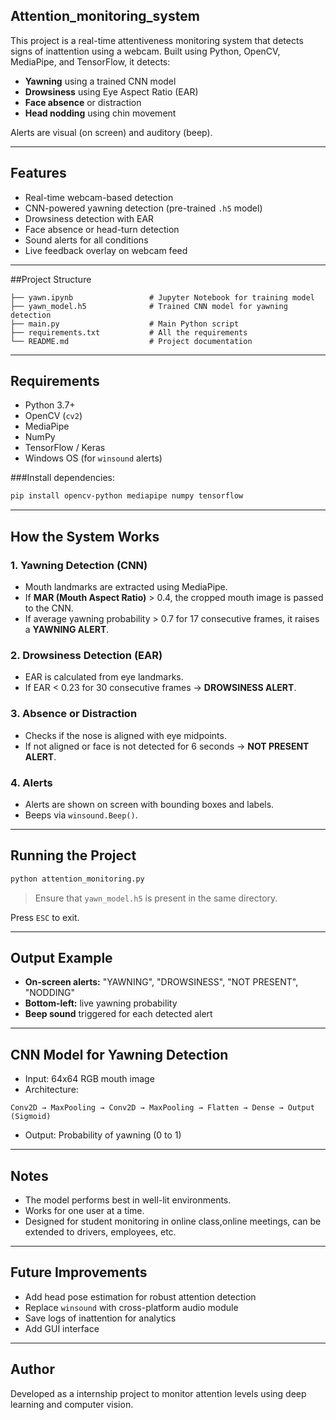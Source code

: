 ## Attention_monitoring_system
This project is a real-time attentiveness monitoring system that detects signs of inattention using a webcam. Built using Python, OpenCV, MediaPipe, and TensorFlow, it detects:

- **Yawning** using a trained CNN model
- **Drowsiness** using Eye Aspect Ratio (EAR)
- **Face absence** or distraction
- **Head nodding** using chin movement

Alerts are visual (on screen) and auditory (beep).

---

## Features
- Real-time webcam-based detection
- CNN-powered yawning detection (pre-trained `.h5` model)
- Drowsiness detection with EAR
- Face absence or head-turn detection
- Sound alerts for all conditions
- Live feedback overlay on webcam feed

---

##Project Structure
```
├── yawn.ipynb                 # Jupyter Notebook for training model
├── yawn_model.h5              # Trained CNN model for yawning detection
├── main.py                    # Main Python script
├── requirements.txt           # All the requirements
└── README.md                  # Project documentation
```

---

## Requirements
- Python 3.7+
- OpenCV (`cv2`)
- MediaPipe
- NumPy
- TensorFlow / Keras
- Windows OS (for `winsound` alerts)

###Install dependencies:
```bash
pip install opencv-python mediapipe numpy tensorflow
```

---

## How the System Works

### 1. Yawning Detection (CNN)
- Mouth landmarks are extracted using MediaPipe.
- If **MAR (Mouth Aspect Ratio)** > 0.4, the cropped mouth image is passed to the CNN.
- If average yawning probability > 0.7 for 17 consecutive frames, it raises a **YAWNING ALERT**.

### 2. Drowsiness Detection (EAR)
- EAR is calculated from eye landmarks.
- If EAR < 0.23 for 30 consecutive frames → **DROWSINESS ALERT**.

### 3. Absence or Distraction
- Checks if the nose is aligned with eye midpoints.
- If not aligned or face is not detected for 6 seconds → **NOT PRESENT ALERT**.


### 4. Alerts
- Alerts are shown on screen with bounding boxes and labels.
- Beeps via `winsound.Beep()`.

---

## Running the Project
```bash
python attention_monitoring.py
```
> Ensure that `yawn_model.h5` is present in the same directory.

Press `ESC` to exit.

---

## Output Example
- **On-screen alerts:** "YAWNING", "DROWSINESS", "NOT PRESENT", "NODDING"
- **Bottom-left:** live yawning probability
- **Beep sound** triggered for each detected alert

---

## CNN Model for Yawning Detection
- Input: 64x64 RGB mouth image
- Architecture:
```text
Conv2D → MaxPooling → Conv2D → MaxPooling → Flatten → Dense → Output (Sigmoid)
```
- Output: Probability of yawning (0 to 1)

---

##  Notes
- The model performs best in well-lit environments.
- Works for one user at a time.
- Designed for student monitoring in online class,online meetings, can be extended to drivers, employees, etc.

---

##  Future Improvements
- Add head pose estimation for robust attention detection
- Replace `winsound` with cross-platform audio module
- Save logs of inattention for analytics
- Add GUI interface

---

## Author
Developed as a internship project to monitor attention levels using deep learning and computer vision.


